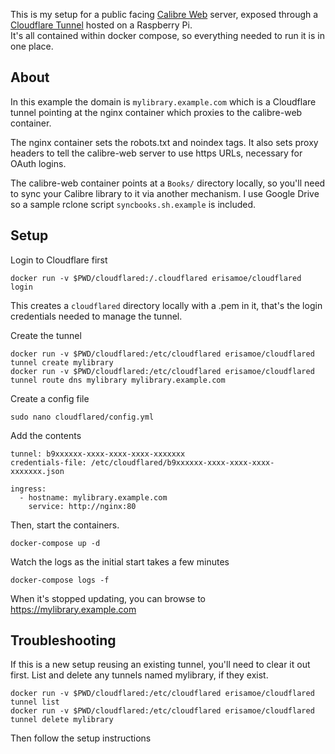 This is my setup for a public facing [Calibre Web](https://github.com/janeczku/calibre-web) server, exposed through a [Cloudflare Tunnel](https://developers.cloudflare.com/cloudflare-one/connections/connect-apps/) hosted on a Raspberry Pi.  
It's all contained within docker compose, so everything needed to run it is in one place. 

## About

In this example the domain is `mylibrary.example.com` which is a Cloudflare tunnel pointing at the nginx container which proxies to the calibre-web container.  

The nginx container sets the robots.txt and noindex tags.  It also sets proxy headers to tell the calibre-web server to use https URLs, necessary for OAuth logins. 

The calibre-web container points at a `Books/` directory locally, so you'll need to sync your Calibre library to it via another mechanism.  I use Google Drive so a sample rclone script `syncbooks.sh.example` is included.


## Setup

Login to Cloudflare first

    docker run -v $PWD/cloudflared:/.cloudflared erisamoe/cloudflared login

This creates a `cloudflared` directory locally with a .pem in it, that's the login credentials needed to manage the tunnel.

Create the tunnel

    docker run -v $PWD/cloudflared:/etc/cloudflared erisamoe/cloudflared tunnel create mylibrary
    docker run -v $PWD/cloudflared:/etc/cloudflared erisamoe/cloudflared tunnel route dns mylibrary mylibrary.example.com

Create a config file

    sudo nano cloudflared/config.yml

Add the contents


    tunnel: b9xxxxxx-xxxx-xxxx-xxxx-xxxxxxx
    credentials-file: /etc/cloudflared/b9xxxxxx-xxxx-xxxx-xxxx-xxxxxxx.json

    ingress:
      - hostname: mylibrary.example.com
        service: http://nginx:80

Then, start the containers. 

    docker-compose up -d 

Watch the logs as the initial start takes a few minutes

    docker-compose logs -f

When it's stopped updating, you can browse to https://mylibrary.example.com 


## Troubleshooting 

If this is a new setup reusing an existing tunnel, you'll need to clear it out first.  List and delete any tunnels named mylibrary, if they exist.

    docker run -v $PWD/cloudflared:/etc/cloudflared erisamoe/cloudflared tunnel list
    docker run -v $PWD/cloudflared:/etc/cloudflared erisamoe/cloudflared tunnel delete mylibrary

Then follow the setup instructions
